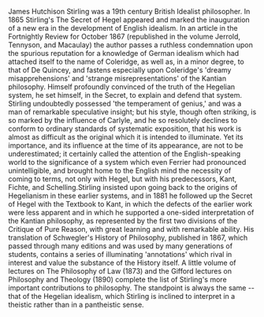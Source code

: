James Hutchison Stirling was a 19th century British Idealist philosopher. In 1865 Stirling's The Secret of Hegel appeared and marked the inauguration of a new era in the development of English idealism. In an article in the Fortnightly Review for October 1867 (republished in the volume Jerrold, Tennyson, and Macaulay) the author passes a ruthless condemnation upon the spurious reputation for a knowledge of German idealism which had attached itself to the name of Coleridge, as well as, in a minor degree, to that of De Quincey, and fastens especially upon Coleridge's 'dreamy misapprehensions' and 'strange misrepresentations' of the Kantian philosophy. Himself profoundly convinced of the truth of the Hegelian system, he set himself, in the Secret, to explain and defend that system. Stirling undoubtedly possessed 'the temperament of genius,' and was a man of remarkable speculative insight; but his style, though often striking, is so marked by the influence of Carlyle, and he so resolutely declines to conform to ordinary standards of systematic exposition, that his work is almost as difficult as the original which it is intended to illuminate. Yet its importance, and its influence at the time of its appearance, are not to be underestimated; it certainly called the attention of the English-speaking world to the significance of a system which even Ferrier had pronounced unintelligible, and brought home to the English mind the necessity of coming to terms, not only with Hegel, but with his predecessors, Kant, Fichte, and Schelling.Stirling insisted upon going back to the origins of Hegelianism in these earlier systems, and in 1881 he followed up the Secret of Hegel with the Textbook to Kant, in which the defects of the earlier work were less apparent and in which he supported a one-sided interpretation of the Kantian philosophy, as represented by the first two divisions of the Critique of Pure Reason, with great learning and with remarkable ability. His translation of Schwegler's History of Philosophy, published in 1867, which passed through many editions and was used by many generations of students, contains a series of illuminating 'annotations' which rival in interest and value the substance of the History itself. A little volume of lectures on The Philosophy of Law (1873) and the Gifford lectures on Philosophy and Theology (1890) complete the list of Stirling's more important contributions to philosophy. The standpoint is always the same -- that of the Hegelian idealism, which Stirling is inclined to interpret in a theistic rather than in a pantheistic sense.
